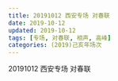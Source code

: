 ```yaml
---
title: 20191012 西安专场 对春联
date: 2019-10-12
updated: 2019-10-12
tags: [专场, 对春联, 相声, 高峰]
categories: (2019)己亥年场次
---
```

20191012 西安专场 对春联